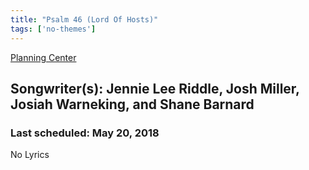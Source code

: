 ```yaml
---
title: "Psalm 46 (Lord Of Hosts)"
tags: ['no-themes']
---
```


[Planning Center](https://services.planningcenteronline.com/songs/12553346)

## Songwriter(s): Jennie Lee Riddle, Josh Miller, Josiah Warneking, and Shane Barnard
### Last scheduled: May 20, 2018          

No Lyrics
